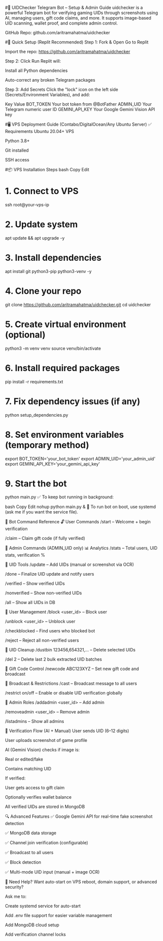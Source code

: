 #📘 UIDChecker Telegram Bot – Setup & Admin Guide
uidchecker is a powerful Telegram bot for verifying gaming UIDs through screenshots using AI, managing users, gift code claims, and more. It supports image-based UID scanning, wallet proof, and complete admin control.

GitHub Repo: github.com/aritramahatma/uidchecker

#🚀 Quick Setup (Replit Recommended)
Step 1: Fork & Open
Go to Replit

Import the repo:
https://github.com/aritramahatma/uidchecker

Step 2: Click Run
Replit will:

Install all Python dependencies

Auto-correct any broken Telegram packages

Step 3: Add Secrets
Click the "lock" icon on the left side (Secrets/Environment Variables), and add:

Key	Value
BOT_TOKEN	Your bot token from @BotFather
ADMIN_UID	Your Telegram numeric user ID
GEMINI_API_KEY	Your Google Gemini Vision API key

#🖥️ VPS Deployment Guide (Contabo/DigitalOcean/Any Ubuntu Server)
✅ Requirements
Ubuntu 20.04+ VPS

Python 3.8+

Git installed

SSH access

#📦 VPS Installation Steps
bash
Copy
Edit
# 1. Connect to VPS
ssh root@your-vps-ip

# 2. Update system
apt update && apt upgrade -y

# 3. Install dependencies
apt install git python3-pip python3-venv -y

# 4. Clone your repo
git clone https://github.com/aritramahatma/uidchecker.git
cd uidchecker

# 5. Create virtual environment (optional)
python3 -m venv venv
source venv/bin/activate

# 6. Install required packages
pip install -r requirements.txt

# 7. Fix dependency issues (if any)
python setup_dependencies.py

# 8. Set environment variables (temporary method)
export BOT_TOKEN='your_bot_token'
export ADMIN_UID='your_admin_uid'
export GEMINI_API_KEY='your_gemini_api_key'

# 9. Start the bot
python main.py
✅ To keep bot running in background:

bash
Copy
Edit
nohup python main.py &
🔁 To run bot on boot, use systemd (ask me if you want the service file).

🤖 Bot Command Reference
🔓 User Commands
/start – Welcome + begin verification

/claim – Claim gift code (if fully verified)

🔐 Admin Commands (ADMIN_UID only)
📊 Analytics
/stats – Total users, UID stats, verification %

🧾 UID Tools
/update – Add UIDs (manual or screenshot via OCR)

/done – Finalize UID update and notify users

/verified – Show verified UIDs

/nonverified – Show non-verified UIDs

/all – Show all UIDs in DB

👥 User Management
/block <user_id> – Block user

/unblock <user_id> – Unblock user

/checkblocked – Find users who blocked bot

/reject – Reject all non-verified users

🧹 UID Cleanup
/dustbin 123456,654321,... – Delete selected UIDs

/del 2 – Delete last 2 bulk extracted UID batches

🎁 Gift Code Control
/newcode ABC123XYZ – Set new gift code and broadcast

📢 Broadcast & Restrictions
/cast <msg> – Broadcast message to all users

/restrict on/off – Enable or disable UID verification globally

👑 Admin Roles
/addadmin <user_id> – Add admin

/removeadmin <user_id> – Remove admin

/listadmins – Show all admins

🧠 Verification Flow (AI + Manual)
User sends UID (6–12 digits)

User uploads screenshot of game profile

AI (Gemini Vision) checks if image is:

Real or edited/fake

Contains matching UID

If verified:

User gets access to gift claim

Optionally verifies wallet balance

All verified UIDs are stored in MongoDB

🔍 Advanced Features
✅ Google Gemini API for real-time fake screenshot detection

✅ MongoDB data storage

✅ Channel join verification (configurable)

✅ Broadcast to all users

✅ Block detection

✅ Multi-mode UID input (manual + image OCR)

🧪 Need Help?
Want auto-start on VPS reboot, domain support, or advanced security?

Ask me to:

Create systemd service for auto-start

Add .env file support for easier variable management

Add MongoDB cloud setup

Add verification channel locks
